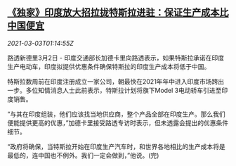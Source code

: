 <!--1614734594000-->
[《独家》印度放大招拉拢特斯拉进驻：保证生产成本比中国便宜](https://cn.reuters.com/article/india-tesla-model-3-0303-idCNKCS2AV03P)
------

<div><i>2021-03-03T01:14:55Z</i></div><p>路透新德里3月2日 - 印度交通部长加德卡里向路透表示，如果特斯拉承诺在印度生产电动车，印度拟提供优惠条件确保特斯拉的印度生产成本将低于中国。</p><p>特斯拉数周前在印度注册成立一家公司，朝最快在2021年年中进入印度市场跨出一步。多位知情消息人士此前表示，特斯拉计划将旗下Model 3电动轿车引进至印度销售。</p><p>“与其在印度组装，他们应该找当地供应商，整个产品全部在印度生产。那么我们便能提供更高的优惠，”加德卡里接受路透专访时表示，但未透露会提出的优惠条件细节。</p><p>“政府将确保，当特斯拉开始在印度生产汽车时，和世界各地相比的生产成本将是最低的，连中国也不例外。我们一定会做到，”他说。(完)</p>
